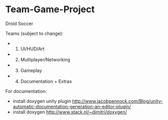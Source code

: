 # Team-Game-Project

Droid Soccer

Teams (subject to change):
- 1. UI/HUD/Art
- 2. Multiplayer/Networking
- 3. Gameplay
- 4. Documentation + Extras

For documentation:
- install doxygen unity plugin http://www.jacobpennock.com/Blog/unity-automatic-documentation-generation-an-editor-plugin/
- install doxygen http://www.stack.nl/~dimitri/doxygen/
